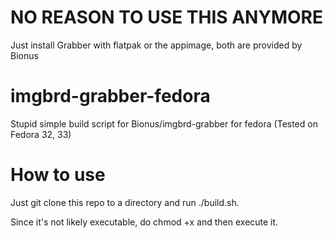 # NO REASON TO USE THIS ANYMORE
Just install Grabber with flatpak or the appimage, both are provided by Bionus

# imgbrd-grabber-fedora
Stupid simple build script for Bionus/imgbrd-grabber for fedora (Tested on Fedora 32, 33)

# How to use
Just git clone this repo to a directory and run ./build.sh.

Since it's not likely executable, do chmod +x and then execute it.
